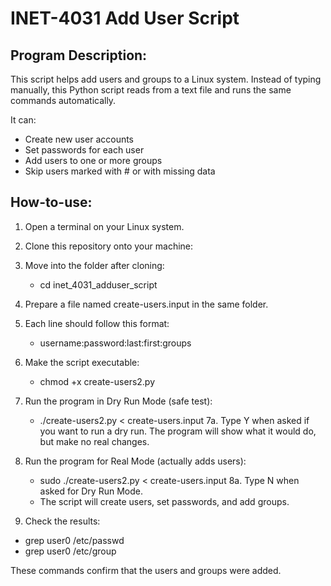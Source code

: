 # INET-4031 Add User Script

## Program Description:
This script helps add users and groups to a Linux system.
Instead of typing manually, this Python script reads from a text file and runs the same commands automatically.

It can:
- Create new user accounts
- Set passwords for each user
- Add users to one or more groups
- Skip users marked with # or with missing data

## How-to-use:

1. Open a terminal on your Linux system.
2. Clone this repository onto your machine:
3. Move into the folder after cloning:
   - cd inet_4031_adduser_script
4. Prepare a file named create-users.input in the same folder.
5. Each line should follow this format:
   - username:password:last:first:groups
6. Make the script executable:
   - chmod +x create-users2.py

7. Run the program in Dry Run Mode (safe test):
   - ./create-users2.py < create-users.input
7a. Type Y when asked if you want to run a dry run.
    The program will show what it would do, but make no real changes.

8. Run the program for Real Mode (actually adds users):
   - sudo ./create-users2.py < create-users.input
8a. Type N when asked for Dry Run Mode.
   - The script will create users, set passwords, and add groups.

9. Check the results:
  - grep user0 /etc/passwd
  - grep user0 /etc/group

These commands confirm that the users and groups were added.
